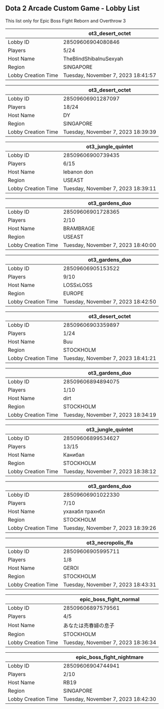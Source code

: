 ## Dota 2 Arcade Custom Game - Lobby List

This list only for Epic Boss Fight Reborn and Overthrow 3

|  | ot3_desert_octet |
| ------ | ------ |
| Lobby ID | 28509606904080846 |
| Players | 5/24 |
| Host Name | TheBlindShibaInuSexyah |
| Region | SINGAPORE |
| Lobby Creation Time | Tuesday, November 7, 2023 18:41:57 |


|  | ot3_desert_octet |
| ------ | ------ |
| Lobby ID | 28509606901287097 |
| Players | 18/24 |
| Host Name | DY |
| Region | SINGAPORE |
| Lobby Creation Time | Tuesday, November 7, 2023 18:39:39 |


|  | ot3_jungle_quintet |
| ------ | ------ |
| Lobby ID | 28509606900739435 |
| Players | 6/15 |
| Host Name | lebanon don |
| Region | USEAST |
| Lobby Creation Time | Tuesday, November 7, 2023 18:39:11 |


|  | ot3_gardens_duo |
| ------ | ------ |
| Lobby ID | 28509606901728365 |
| Players | 2/10 |
| Host Name | BRAMBRAGE |
| Region | USEAST |
| Lobby Creation Time | Tuesday, November 7, 2023 18:40:00 |


|  | ot3_gardens_duo |
| ------ | ------ |
| Lobby ID | 28509606905153522 |
| Players | 9/10 |
| Host Name | LOSSxLOSS |
| Region | EUROPE |
| Lobby Creation Time | Tuesday, November 7, 2023 18:42:50 |


|  | ot3_desert_octet |
| ------ | ------ |
| Lobby ID | 28509606903359897 |
| Players | 1/24 |
| Host Name | Buu |
| Region | STOCKHOLM |
| Lobby Creation Time | Tuesday, November 7, 2023 18:41:21 |


|  | ot3_gardens_duo |
| ------ | ------ |
| Lobby ID | 28509606894894075 |
| Players | 1/10 |
| Host Name | dirt |
| Region | STOCKHOLM |
| Lobby Creation Time | Tuesday, November 7, 2023 18:34:19 |


|  | ot3_jungle_quintet |
| ------ | ------ |
| Lobby ID | 28509606899534627 |
| Players | 13/15 |
| Host Name | Канибал |
| Region | STOCKHOLM |
| Lobby Creation Time | Tuesday, November 7, 2023 18:38:12 |


|  | ot3_gardens_duo |
| ------ | ------ |
| Lobby ID | 28509606901022330 |
| Players | 7/10 |
| Host Name | ухахабл трахнбл |
| Region | STOCKHOLM |
| Lobby Creation Time | Tuesday, November 7, 2023 18:39:26 |


|  | ot3_necropolis_ffa |
| ------ | ------ |
| Lobby ID | 28509606905995711 |
| Players | 1/8 |
| Host Name | GEROI |
| Region | STOCKHOLM |
| Lobby Creation Time | Tuesday, November 7, 2023 18:43:31 |


|  | epic_boss_fight_normal |
| ------ | ------ |
| Lobby ID | 28509606897579561 |
| Players | 4/5 |
| Host Name | あなたは売春婦の息子 |
| Region | STOCKHOLM |
| Lobby Creation Time | Tuesday, November 7, 2023 18:36:34 |


|  | epic_boss_fight_nightmare |
| ------ | ------ |
| Lobby ID | 28509606904744941 |
| Players | 2/10 |
| Host Name | RB19 |
| Region | SINGAPORE |
| Lobby Creation Time | Tuesday, November 7, 2023 18:42:30 |


